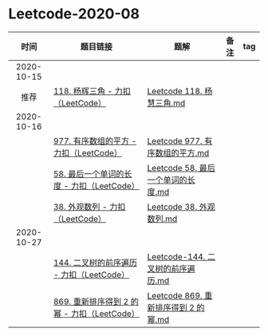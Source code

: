 # Leetcode-2020-08


| 时间| 题目链接 | 题解| 备注| tag |
| :----: | ------------------------------------------------------------ | ---------------------------- | ----------------------------------------- | ------------ |
| 2020-10-15|||||
 推荐 | [118. 杨辉三角 - 力扣（LeetCode）](https://leetcode-cn.com/problems/pascals-triangle/submissions/) | [Leetcode 118. 杨慧三角.md](Leetcode/Leetcode%20118.%20杨慧三角.md)   | |
| 2020-10-16|||||
|  | [977. 有序数组的平方 - 力扣（LeetCode）](https://leetcode-cn.com/problems/squares-of-a-sorted-array/)   | [Leetcode 977. 有序数组的平方.md](Leetcode/Leetcode%20977.%20有序数组的平方.md) |       |      | 
|  | [58. 最后一个单词的长度 - 力扣（LeetCode）](https://leetcode-cn.com/problems/length-of-last-word/) | [Leetcode 58. 最后一个单词的长度.md](Leetcode/Leetcode%2058.%20最后一个单词的长度.md) |       |      | 
|  | [38. 外观数列 - 力扣（LeetCode）](https://leetcode-cn.com/problems/count-and-say/)  | [Leetcode 38. 外观数列.md](Leetcode/Leetcode%2038.%20外观数列.md) |       |      | 
| 2020-10-27|||||
|  | [144. 二叉树的前序遍历 - 力扣（LeetCode）](https://leetcode-cn.com/problems/binary-tree-preorder-traversal/)  | [Leetcode-144. 二叉树的前序遍历.md](Leetcode/Leetcode-144.%20二叉树的前序遍历.md) |       |      | 
|  | [869. 重新排序得到 2 的幂 - 力扣（LeetCode）](https://leetcode-cn.com/problems/reordered-power-of-2/)  | [Leetcode 869. 重新排序得到 2 的幂.md](Leetcode/Leetcode%20869.%20重新排序得到%202%20的幂.md) |       |      | 
